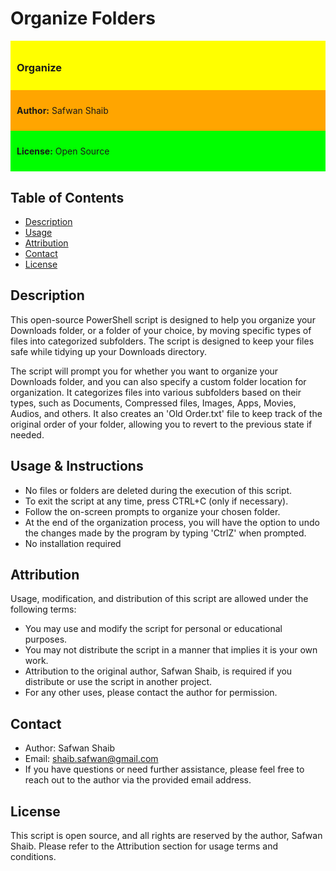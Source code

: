 # Organize Folders

<div style="background-color: #FFFF00; padding: 10px;">
    <h3>Organize</h3>
</div>

<div style="background-color: #FFA500; padding: 10px;">
    <p><strong>Author:</strong> Safwan Shaib</p>
</div>

<div style="background-color: #00FF00; padding: 10px;">
    <p><strong>License:</strong> Open Source</p>
</div>

## Table of Contents
- [Description](#description)
- [Usage](#usage)
- [Attribution](#attribution)
- [Contact](#contact)
- [License](#license)

## Description
This open-source PowerShell script is designed to help you organize your Downloads folder, or a folder of your choice, by moving specific types of files into categorized subfolders. The script is designed to keep your files safe while tidying up your Downloads directory.

The script will prompt you for whether you want to organize your Downloads folder, and you can also specify a custom folder location for organization. It categorizes files into various subfolders based on their types, such as Documents, Compressed files, Images, Apps, Movies, Audios, and others. It also creates an 'Old Order.txt' file to keep track of the original order of your folder, allowing you to revert to the previous state if needed.

## Usage & Instructions
- No files or folders are deleted during the execution of this script.
- To exit the script at any time, press CTRL+C (only if necessary).
- Follow the on-screen prompts to organize your chosen folder.
- At the end of the organization process, you will have the option to undo the changes made by the program by typing 'CtrlZ' when prompted.
- No installation required

## Attribution
Usage, modification, and distribution of this script are allowed under the following terms:
- You may use and modify the script for personal or educational purposes.
- You may not distribute the script in a manner that implies it is your own work.
- Attribution to the original author, Safwan Shaib, is required if you distribute or use the script in another project.
- For any other uses, please contact the author for permission.

## Contact
- Author: Safwan Shaib
- Email: [shaib.safwan@gmail.com](mailto:shaib.safwan@gmail.com)
- If you have questions or need further assistance, please feel free to reach out to the author via the provided email address.

## License
This script is open source, and all rights are reserved by the author, Safwan Shaib. Please refer to the Attribution section for usage terms and conditions.

